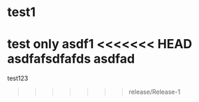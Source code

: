 # test1
test only
asdf1
<<<<<<< HEAD
asdfafsdfafds
asdfad
=======
test123
>>>>>>> release/Release-1
